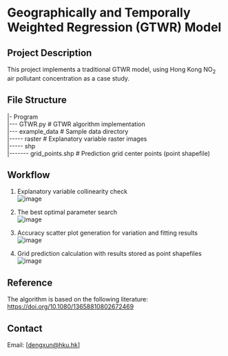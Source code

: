 # Geographically and Temporally Weighted Regression (GTWR) Model
## Project Description
This project implements a traditional GTWR model, using Hong Kong NO<sub>2</sub> air pollutant concentration as a case study.

## File Structure
|- Program  
|--- GTWR.py                # GTWR algorithm implementation  
|--- example_data           # Sample data directory  
|----- raster               # Explanatory variable raster images  
|----- shp   
|------- grid_points.shp    # Prediction grid center points (point shapefile)  

## Workflow
1. Explanatory variable collinearity check  
![image](https://github.com/user-attachments/assets/472de155-a046-4ff6-a892-1c0bb39d612b)

2. The best optimal parameter search  
![image](https://github.com/user-attachments/assets/287e01d2-a753-4282-9f25-ba241bd78a99)

3. Accuracy scatter plot generation for variation and fitting results  
![image](https://github.com/user-attachments/assets/62e0c720-1504-4a74-a9fb-dcdb3b24b6ee)

4. Grid prediction calculation with results stored as point shapefiles  
![image](https://github.com/user-attachments/assets/4c833ec6-2466-4e4d-99bf-c8de68c3226a)

## Reference
The algorithm is based on the following literature:
https://doi.org/10.1080/13658810802672469

## Contact
Email: [dengxun@hku.hk]

